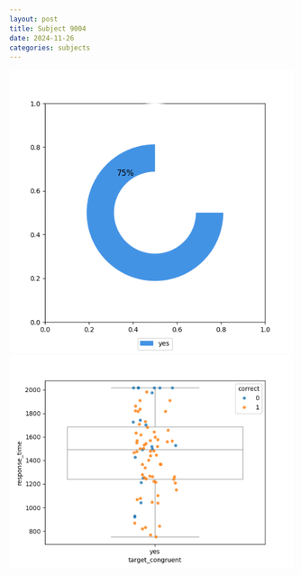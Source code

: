 ```yaml
---
layout: post
title: Subject 9004
date: 2024-11-26
categories: subjects
---
```


![](data/9004/run-27/9004_accuracy_target_congruence.png)
![](data/9004/run-27/9004_rt_congruence.png)
